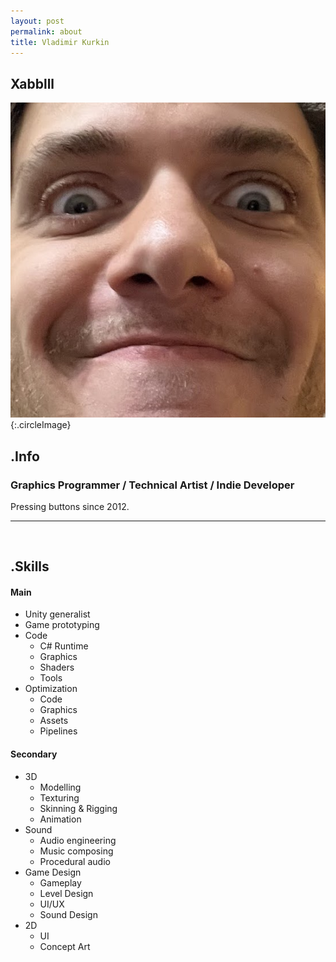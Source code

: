 ```yaml
---
layout: post
permalink: about
title: Vladimir Kurkin
---
```

## Xabblll

![Thats me](/assets/images/aboutPhoto.jpg "Thats me"){:.circleImage}

## .Info

### Graphics Programmer / Technical Artist / Indie Developer

Pressing buttons since 2012.

---

<br>

## .Skills

#### Main

- Unity generalist
- Game prototyping
- Code
  - C# Runtime
  - Graphics
  - Shaders
  - Tools
- Optimization
  - Code
  - Graphics
  - Assets
  - Pipelines

#### Secondary

- 3D
  - Modelling
  - Texturing
  - Skinning & Rigging
  - Animation
- Sound
  - Audio engineering
  - Music composing
  - Procedural audio
- Game Design
  - Gameplay
  - Level Design
  - UI/UX
  - Sound Design
- 2D
  - UI
  - Concept Art
